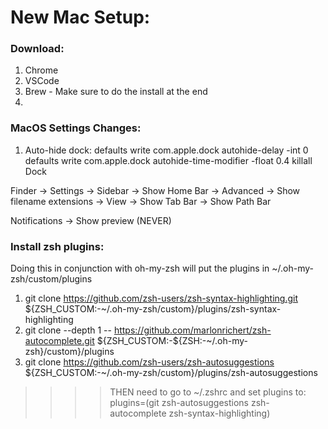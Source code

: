 # New Mac Setup:

### Download:
1. Chrome
2. VSCode
3. Brew - Make sure to do the install at the end
4. 

### MacOS Settings Changes:
1. Auto-hide dock:
	defaults write com.apple.dock autohide-delay -int 0
	defaults write com.apple.dock autohide-time-modifier -float 0.4
	killall Dock


Finder -> Settings -> Sidebar -> Show Home Bar
				-> Advanced -> Show filename extensions
	   -> View ->  Show Tab Bar
 			  -> Show Path Bar

Notifications -> Show preview (NEVER)



### Install zsh plugins:
Doing this in conjunction with oh-my-zsh will put the plugins in ~/.oh-my-zsh/custom/plugins

1. git clone https://github.com/zsh-users/zsh-syntax-highlighting.git ${ZSH_CUSTOM:-~/.oh-my-zsh/custom}/plugins/zsh-syntax-highlighting
2. git clone --depth 1 -- https://github.com/marlonrichert/zsh-autocomplete.git ${ZSH_CUSTOM:-${ZSH:-~/.oh-my-zsh}/custom}/plugins
3. git clone https://github.com/zsh-users/zsh-autosuggestions ${ZSH_CUSTOM:-~/.oh-my-zsh/custom}/plugins/zsh-autosuggestions

>>>> THEN need to go to ~/.zshrc and set plugins to:
plugins=(git zsh-autosuggestions zsh-autocomplete zsh-syntax-highlighting)

